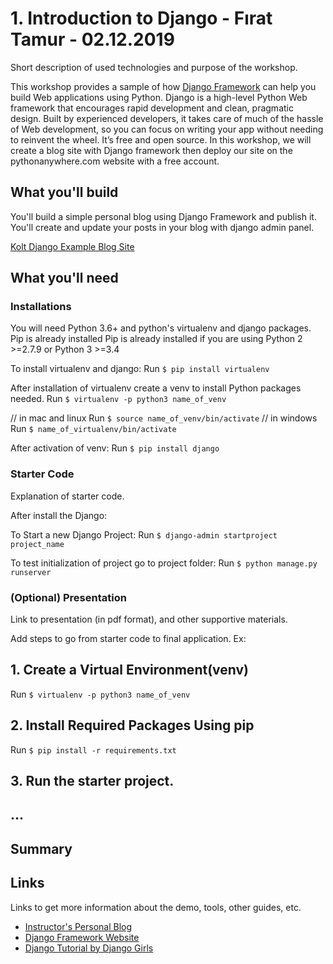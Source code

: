 # 1. Introduction to Django - Fırat Tamur - 02.12.2019

Short description of used technologies and purpose of the workshop.

This workshop provides a sample of how [Django Framework](https://www.djangoproject.com/) can help you build Web applications using Python. Django is a high-level Python Web framework that encourages rapid development and clean, pragmatic design. Built by experienced developers, it takes care of much of the hassle of Web development, so you can focus on writing your app without needing to reinvent the wheel. It’s free and open source. In this workshop, we will create a blog site with Django framework then deploy our site on the pythonanywhere.com website with a free account.

## What you'll build

You'll build a simple personal blog using Django Framework and publish it. You'll create and update your posts in your blog with django admin panel.

[Kolt Django Example Blog Site](https://koltdjangoworkshop.pythonanywhere.com)

## What you'll need

### Installations

You will need Python 3.6+ and python's virtualenv and django packages. Pip is already installed
Pip is already installed if you are using Python 2 >=2.7.9 or Python 3 >=3.4

To install virtualenv and django:
Run `$ pip install virtualenv` 

After installation of virtualenv create a venv to install Python packages needed.
Run `$ virtualenv -p python3 name_of_venv`

// in mac and linux
Run `$ source name_of_venv/bin/activate` 
// in windows
Run `$ name_of_virtualenv/bin/activate`  

After activation of venv:
Run `$ pip install django`

### Starter Code
Explanation of starter code.

After install the Django:

To Start a new Django Project:
Run `$ django-admin startproject project_name`

To test initialization of project go to project folder:
Run `$ python manage.py runserver`

### (Optional) Presentation
Link to presentation (in pdf format), and other supportive materials.

Add steps to go from starter code to final application.
Ex:

## 1. Create a Virtual Environment(venv)

Run `$ virtualenv -p python3 name_of_venv`

## 2. Install Required Packages Using pip 

Run `$ pip install -r requirements.txt`

## 3. Run the starter project.

## ...


## Summary



## Links

Links to get more information about the demo, tools, other guides, etc.

- [Instructor's Personal Blog](https://tamurfirat.pythonanywhere.com/)
- [Django Framework Website](https://www.djangoproject.com/)
- [Django Tutorial by Django Girls](https://tutorial.djangogirls.org/)


